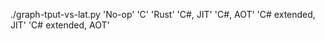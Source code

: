 ./graph-tput-vs-lat.py 'No-op' 'C' 'Rust' 'C#, JIT' 'C#, AOT' 'C# extended, JIT' 'C# extended, AOT'
